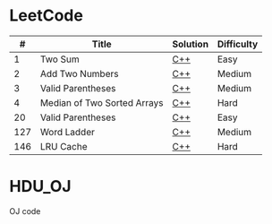 # LeetCode

|  #  | Title                           | Solution                                      | Difficulty |
| --- | -----------------               | --------                                      | ---------- |
| 1   | Two Sum                         | [C++](./LeetCode/1.TwoSum.cc)                 | Easy       |
| 2   | Add Two Numbers                 | [C++](./LeetCode/2.AddTwoNumbers.cc)          | Medium     |
| 3   | Valid Parentheses               | [C++]()                                       | Medium     |
| 4   | Median of Two Sorted Arrays     | [C++](./LeetCode/4.MedianOfTwoSortedArrays.cc)| Hard       |
| 20  | Valid Parentheses               | [C++](./LeetCode/20.ValidParentheses.cc)      | Easy       |
| 127 | Word Ladder                     | [C++](./LeetCode/127.WordLadder.cc)           | Medium     |
| 146 | LRU Cache                       | [C++](./LeetCode/146.LRUCache.cc)             | Hard       |

# HDU_OJ
OJ code
